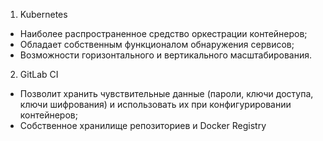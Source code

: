 1. Kubernetes 
- Наиболее распространенное средство оркестрации контейнеров;
- Обладает собственным функционалом обнаружения сервисов;
- Возможности горизонтального и вертикального масштабирования.

2. GitLab CI
- Позволит хранить чувствительные данные (пароли, ключи доступа, ключи шифрования) и использовать их при конфигурировании контейнеров;
- Собственное хранилище репозиториев и Docker Registry
